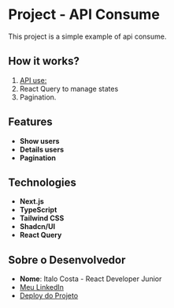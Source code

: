 # Project - API Consume
This project is a simple example of api consume.

## How it works?
1. [API use:](https://dummyjson.com/)
2. React Query to manage states
3. Pagination.

## Features
- **Show users**
- **Details users**
- **Pagination**

## Technologies
- **Next.js** 
- **TypeScript** 
- **Tailwind CSS**
- **Shadcn/UI**
- **React Query**


## Sobre o Desenvolvedor

- **Nome**: Italo Costa - React Developer Junior
- [Meu LinkedIn](https://www.linkedin.com/in/italo-costa-dev/)
- [Deploy do Projeto](https://consumo-de-api-livid.vercel.app/)